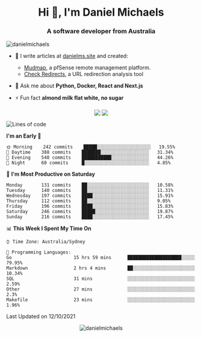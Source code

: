 <h1 align="center">Hi 👋, I'm Daniel Michaels</h1>
<h3 align="center">A software developer from Australia</h3>
<p align="left"> <img src="https://komarev.com/ghpvc/?username=danielmichaels" alt="danielmichaels" /> </p>

- 📝 I write articles at [danielms.site](https://danielms.site?ref=danielmichaels-github) and created:
    - [Mudmap](https://mudmap.io?ref=danielmichaels-github), a pfSense remote management platform.
    - [Check Redirects](https://www.check-redirects.com?ref=danielmichaels-github), a URL redirection analysis tool
- 💬 Ask me about **Python, Docker, React and Next.js**

- ⚡ Fun fact **almond milk flat white, no sugar**

<p align="center">
<a href="https://twitter.com/dansult" target="_blank"><img align="center" src="https://img.shields.io/badge/twitter-%231DA1F2.svg?&style=for-the-badge&logo=twitter&logoColor=white"></a>
<a href="https://linkedin.com/in/daniel-michaels" target="_blank"><img align="center" src="https://img.shields.io/badge/linkedin-%230077B5.svg?&style=for-the-badge&logo=linkedin&logoColor=white"></a>
</p>

<!--START_SECTION:waka-->
![Lines of code](https://img.shields.io/badge/From%20Hello%20World%20I%27ve%20Written-366914%20lines%20of%20code-blue)

**I'm an Early 🐤** 

```text
🌞 Morning    242 commits    █████░░░░░░░░░░░░░░░░░░░░   19.55% 
🌆 Daytime    388 commits    ███████░░░░░░░░░░░░░░░░░░   31.34% 
🌃 Evening    548 commits    ███████████░░░░░░░░░░░░░░   44.26% 
🌙 Night      60 commits     █░░░░░░░░░░░░░░░░░░░░░░░░   4.85%

```
📅 **I'm Most Productive on Saturday** 

```text
Monday       131 commits    ██░░░░░░░░░░░░░░░░░░░░░░░   10.58% 
Tuesday      140 commits    ██░░░░░░░░░░░░░░░░░░░░░░░   11.31% 
Wednesday    197 commits    ████░░░░░░░░░░░░░░░░░░░░░   15.91% 
Thursday     112 commits    ██░░░░░░░░░░░░░░░░░░░░░░░   9.05% 
Friday       196 commits    ████░░░░░░░░░░░░░░░░░░░░░   15.83% 
Saturday     246 commits    █████░░░░░░░░░░░░░░░░░░░░   19.87% 
Sunday       216 commits    ████░░░░░░░░░░░░░░░░░░░░░   17.45%

```


📊 **This Week I Spent My Time On** 

```text
⌚︎ Time Zone: Australia/Sydney

💬 Programming Languages: 
Go                       15 hrs 59 mins      ████████████████████░░░░░   79.95% 
Markdown                 2 hrs 4 mins        ██░░░░░░░░░░░░░░░░░░░░░░░   10.34% 
SQL                      31 mins             ░░░░░░░░░░░░░░░░░░░░░░░░░   2.59% 
Other                    27 mins             ░░░░░░░░░░░░░░░░░░░░░░░░░   2.3% 
Makefile                 23 mins             ░░░░░░░░░░░░░░░░░░░░░░░░░   1.96%

```


 Last Updated on 12/10/2021
<!--END_SECTION:waka-->

<p align="center"> <img src="https://github-readme-stats.vercel.app/api?username=danielmichaels&show_icons=true" alt="danielmichaels" /> </p>

